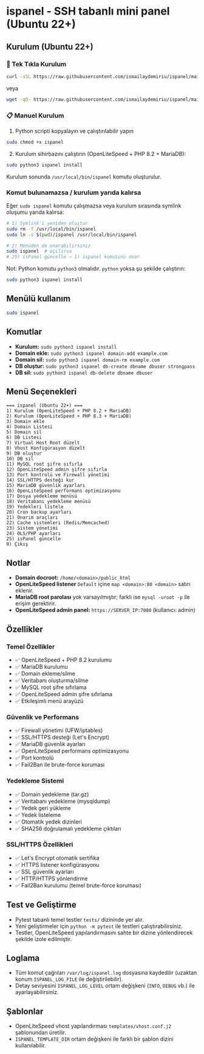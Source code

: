 # ispanel - SSH tabanlı mini panel (Ubuntu 22+)

## Kurulum (Ubuntu 22+)

### 🚀 Tek Tıkla Kurulum

```bash
curl -sSL https://raw.githubusercontent.com/ismailaydemiriu/ispanel/main/install.sh | sudo bash
```

veya

```bash
wget -qO- https://raw.githubusercontent.com/ismailaydemiriu/ispanel/main/install.sh | sudo bash
```

### 📋 Manuel Kurulum

1) Python scripti kopyalayın ve çalıştırılabilir yapın

```bash
sudo chmod +x ispanel
```

2) Kurulum sihirbazını çalıştırın (OpenLiteSpeed + PHP 8.2 + MariaDB):

```bash
sudo python3 ispanel install
```

Kurulum sonunda `/usr/local/bin/ispanel` komutu oluşturulur.

### Komut bulunamazsa / kurulum yarıda kalırsa

Eğer `sudo ispanel` komutu çalışmazsa veya kurulum sırasında symlink oluşumu yarıda kalırsa:

```bash
# 1) Symlink'i yeniden oluştur
sudo rm -f /usr/local/bin/ispanel
sudo ln -s $(pwd)/ispanel /usr/local/bin/ispanel

# 2) Menüden de onarabilirsiniz
sudo ispanel  # açılırsa
# 25) isPanel güncelle → 1) ispanel komutunu onar
```

Not: Python komutu `python3` olmalıdır. `python` yoksa şu şekilde çalıştırın:

```bash
sudo python3 ispanel install
```

## Menülü kullanım

```bash
sudo ispanel
```

## Komutlar

- **Kurulum:** `sudo python3 ispanel install`
- **Domain ekle:** `sudo python3 ispanel domain-add example.com`
- **Domain sil:** `sudo python3 ispanel domain-rm example.com`
- **DB oluştur:** `sudo python3 ispanel db-create dbname dbuser strongpass`
- **DB sil:** `sudo python3 ispanel db-delete dbname dbuser`

## Menü Seçenekleri

```
=== ispanel (Ubuntu 22+) ===
1) Kurulum (OpenLiteSpeed + PHP 8.2 + MariaDB)
2) Kurulum (OpenLiteSpeed + PHP 8.3 + MariaDB)
3) Domain ekle
4) Domain Listesi
5) Domain sil
6) DB Listesi
7) Virtual Host Root düzelt
8) Vhost Konfigürasyon düzelt
9) DB oluştur
10) DB sil
11) MySQL root şifre sıfırla
12) OpenLiteSpeed admin şifre sıfırla
13) Port kontrolü ve Firewall yönetimi
14) SSL/HTTPS desteği kur
15) MariaDB güvenlik ayarları
16) OpenLiteSpeed performans optimizasyonu
17) Dosya yedekleme menüsü
18) Veritabanı yedekleme menüsü
19) Yedekleri listele
20) Cron backup ayarları
21) Onarım araçları
22) Cache sistemleri (Redis/Memcached)
23) Sistem yönetimi
24) OLS/PHP ayarları
25) isPanel güncelle
0) Çıkış
```

## Notlar

- **Domain docroot:** `/home/<domain>/public_html`
- **OpenLiteSpeed listener** `Default` içine `map <domain>:80 <domain>` satırı eklenir.
- **MariaDB root parolası** yok varsayılmıştır; farklı ise `mysql -uroot -p` ile erişim gerektirir.
- **OpenLiteSpeed admin panel:** `https://SERVER_IP:7080` (kullanıcı: admin)

## Özellikler

### Temel Özellikler
- ✅ OpenLiteSpeed + PHP 8.2 kurulumu
- ✅ MariaDB kurulumu
- ✅ Domain ekleme/silme
- ✅ Veritabanı oluşturma/silme
- ✅ MySQL root şifre sıfırlama
- ✅ OpenLiteSpeed admin şifre sıfırlama
- ✅ Etkileşimli menü arayüzü

### Güvenlik ve Performans
- ✅ Firewall yönetimi (UFW/iptables)
- ✅ SSL/HTTPS desteği (Let's Encrypt)
- ✅ MariaDB güvenlik ayarları
- ✅ OpenLiteSpeed performans optimizasyonu
- ✅ Port kontrolü
- ✅ Fail2Ban ile brute-force koruması

### Yedekleme Sistemi
- ✅ Domain yedekleme (tar.gz)
- ✅ Veritabanı yedekleme (mysqldump)
- ✅ Yedek geri yükleme
- ✅ Yedek listeleme
- ✅ Otomatik yedek dizinleri
- ✅ SHA256 doğrulamalı yedekleme çıktıları

### SSL/HTTPS Özellikleri
- ✅ Let's Encrypt otomatik sertifika
- ✅ HTTPS listener konfigürasyonu
- ✅ SSL güvenlik ayarları
- ✅ HTTP/HTTPS yönlendirme
- ✅ Fail2Ban kurulumu (temel brute-force koruması)

## Test ve Geliştirme

- Pytest tabanlı temel testler `tests/` dizininde yer alır.
- Yeni geliştirmeler için `python -m pytest` ile testleri çalıştırabilirsiniz.
- Testler, OpenLiteSpeed yapılandırmasını sahte bir dizine yönlendirecek şekilde izole edilmiştir.

## Loglama

- Tüm komut çağrıları `/var/log/ispanel.log` dosyasına kaydedilir (uzaktan konum `ISPANEL_LOG_FILE` ile değiştirilebilir).
- Detay seviyesini `ISPANEL_LOG_LEVEL` ortam değişkeni (`INFO`, `DEBUG` vb.) ile ayarlayabilirsiniz.

## Şablonlar

- OpenLiteSpeed vhost yapılandırması `templates/vhost.conf.j2` şablonundan üretilir.
- `ISPANEL_TEMPLATE_DIR` ortam değişkeni ile farklı bir şablon dizini kullanılabilir.